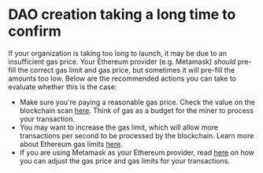 # DAO creation taking a long time to confirm

If your organization is taking too long to launch, it may be due to an insufficient gas price. Your Ethereum provider (e.g. Metamask) _should_ pre-fill the correct gas limit and gas price, but sometimes it will pre-fill the amounts too low. Below are the recommended actions you can take to evaluate whether this is the case:

* Make sure you're paying a reasonable gas price. Check the value on the blockchain scan [here](../../../products/set-up-metamask/gas-tracker.md). Think of gas as a budget for the miner to process your transaction.
* You may want to increase the gas limit, which will allow more transactions per second to be processed by the blockchain. Learn more about Ethereum gas limits [here](https://legacy.ethgasstation.info/blog/gas-limit).
* If you are using Metamask as your Ethereum provider, read [here](https://metamask.zendesk.com/hc/en-us/articles/360022895972) on how you can adjust the gas price and gas limits for your transactions.

